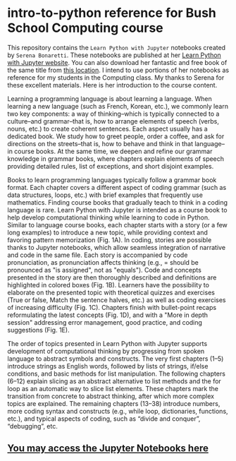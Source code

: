 # intro-to-python reference for Bush School Computing course

This repository contains the ```Learn Python with Jupyter``` notebooks created by ```Serena Bonaretti```.  These notebooks are published at her [Learn Python with Jupyter website](https://learnpythonwithjupyter.com). You can also download her fantastic and free book of the same title from [this location](https://learnpythonwithjupyter.com). I intend to use portions of her notebooks as reference for my students in the Computing class. My thanks to Serena for these excellent materials. Here is her introduction to the course content.

Learning a programming language is about learning a language. When learning a new language (such as French, Korean, etc.), we commonly learn two key components: a way of thinking–which is typically connected to a culture–and grammar–that is, how to arrange elements of speech (verbs, nouns, etc.) to create coherent sentences. Each aspect usually has a dedicated book. We study how to greet people, order a coffee, and ask for directions on the streets–that is, how to behave and think in that language–in course books. At the same time, we deepen and refine our grammar knowledge in grammar books, where chapters explain elements of speech providing detailed rules, list of exceptions, and short disjoint examples.

Books to learn programming languages typically follow a grammar book format. Each chapter covers a different aspect of coding grammar (such as data structures, loops, etc.) with brief examples that frequently use mathematics. Finding course books that gradually teach to think in a coding language is rare.
Learn Python with Jupyter is intended as a course book to help develop computational thinking while learning to code in Python. Similar to language course books, each chapter starts with a story (or a few long examples) to introduce a new topic, while providing context and favoring pattern memorization (Fig. 1A). In coding, stories are possible thanks to Jupyter notebooks, which allow seamless integration of narrative and code in the same file. Each story is accompanied by code pronunciation, as pronunciation affects thinking (e.g., = should be pronounced as "is assigned", not as "equals"). Code and concepts presented in the story are then thoroughly described and definitions are highlighted in colored boxes (Fig. 1B). Learners have the possibility to elaborate on the presented topic with theoretical quizzes and exercises (True or false, Match the sentence halves, etc.) as well as coding exercises of increasing difficulty (Fig. 1C). Chapters finish with bullet-point recaps reformulating the latest concepts (Fig. 1D), and with a "More in depth session" addressing error management, good practice, and coding suggestions (Fig. 1E).


The order of topics presented in Learn Python with Jupyter supports development of computational thinking by progressing from spoken language to abstract symbols and constructs. The very first chapters (1–5) introduce strings as English words, followed by lists of strings, if/else conditions, and basic methods for list manipulation. The following chapters (6–12) explain slicing as an abstract alternative to list methods and the for loop as an automatic way to slice list elements. These chapters mark the transition from concrete to abstract thinking, after which more complex topics are explained. The remaining chapters (13–38) introduce numbers, more coding syntax and constructs (e.g., while loop, dictionaries, functions, etc.), and typical aspects of coding, such as “divide and conquer”, “debugging”, etc.

## [You may access the Jupyter Notebooks here](notebooks)